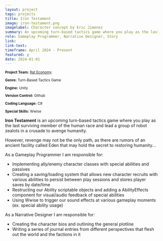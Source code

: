 ```yaml
---
layout: project
tags: projects
title: Iron Testament
image: iron-testament.png
imagelabel: Character concept by Eric Jimenez
summary: An upcoming turn-based tactics game where you play as the last surviving member of the human race and lead a group of robot zealots in a crusade to avenge humanity. 
role: Gameplay Programmer, Narrative Designer, Story
link:
link-text:
timeframe: April 2024 - Present
featured: y
date: 2024-01-01
---
```

<div class="textspace mt-8" style="font-size: smaller;">
    <p><strong>Project Team:</strong> <a href="https://rat-economy.itch.io/" class="highlight underline hover:text-purple-800">Rat Economy</a></p>
    <p><strong>Genre:</strong> Turn-Based Tactics Game</p>
    <p><strong>Engine:</strong> Unity</p>
    <p><strong>Version Control:</strong> Github</p>
    <p><strong>Coding Language:</strong> C#</p>
    <p><strong>Special Skills:</strong> Wwise</p>
</div>


<div class = "textspace mt-8">
<p class = ""><strong>Iron Testament</strong> is an upcoming turn-based tactics game where you play as the last surviving member of the human race and lead a group of robot zealots in a crusade to avenge humanity. </p>
<p>However, revenge may not be the only path, as there are rumors of an ancient facility called Eden that may hold the secret to restoring humanity...</p>
</div>

<div class = "textspace-no-margin my-8">
    <p>As a <span class = "highlight">Gameplay Programmer</span> I am responsible for:</p>
    <ul class = "list-disc ml-4">
        <li>Implementing ally/enemy character classes with special abilities and passives</li>
        <li>Creating a saving/loading system that allows new character recruits with various abilities to persist between play sessions and stores player saves by date/time</li>
        <li>Restructing our Ability scriptable objects and adding a AbilityEffects component for visual/audio feedback of special abilities</li>
        <li>Using Wwise to trigger our sound effects at various gameplay moments (ex. special ability usage)</li>
</div>

<div class = "textspace-no-margin my-8">
    <p>As a <span class = "highlight">Narrative Designer</span> I am responsible for:</p>
    <ul class = "list-disc ml-4">
        <li>Creating the character bios and outlining the general plotline</li>
        <li>Writing a series of journal entries from different perspectives that flesh out the world and the factions in it</li>
    </ul>
</div>
